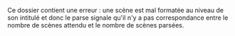 Ce dossier contient une erreur : une scène est mal formatée au niveau de son intitulé et donc le parse signale qu'il n'y a pas correspondance entre le nombre de scènes attendu et le nombre de scènes parsées.
